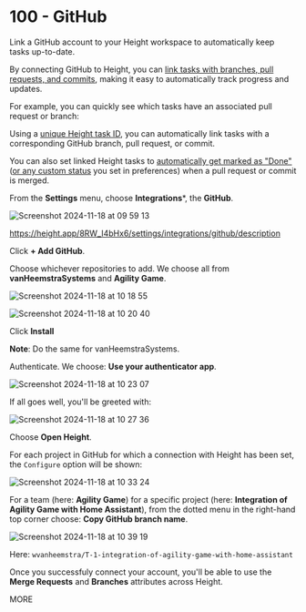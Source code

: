 # 100 - GitHub

Link a GitHub account to your Height workspace to automatically keep tasks up-to-date.

By connecting GitHub to Height, you can [link tasks with branches, pull requests, and commits](https://intercom.help/height/en/articles/3300579-link-tasks-to-github-gitlab-branches-pull-merge-requests-and-commits), making it easy to automatically track progress and updates. 

For example, you can quickly see which tasks have an associated pull request or branch:

Using a [unique Height task ID](https://intercom.help/height/en/articles/3580716-finding-and-showing-unique-task-ids), you can automatically link tasks with a corresponding GitHub branch, pull request, or commit. 

You can also set linked Height tasks to [automatically get marked as "Done"](https://intercom.help/height/en/articles/3299732-automatically-close-tasks-from-github-pull-requests-and-commits) ([or any custom status](https://intercom.help/height/en/articles/4136516-using-custom-statuses-in-your-github-and-gitlab-workflows) you set in preferences) when a pull request or commit is merged.

From the **Settings** menu, choose **Integrations***, the **GitHub**.

![Screenshot 2024-11-18 at 09 59 13](https://github.com/user-attachments/assets/ad5840a0-568c-49c1-abc4-7af0721bc46a)

https://height.app/8RW_I4bHx6/settings/integrations/github/description

Click **+ Add GitHub**.

Choose whichever repositories to add. We choose all from **vanHeemstraSystems** and **Agility Game**.

![Screenshot 2024-11-18 at 10 18 55](https://github.com/user-attachments/assets/3e7b6390-8fbd-45e5-b447-9c50d6b63e6f)

![Screenshot 2024-11-18 at 10 20 40](https://github.com/user-attachments/assets/866ded4f-a98b-4639-8458-7163b49c12c8)

Click **Install**

**Note**: Do the same for vanHeemstraSystems.

Authenticate. We choose: **Use your authenticator app**.

![Screenshot 2024-11-18 at 10 23 07](https://github.com/user-attachments/assets/279ca062-cad0-4a6e-b495-5e3242a4e046)

If all goes well, you'll be greeted with:

![Screenshot 2024-11-18 at 10 27 36](https://github.com/user-attachments/assets/5286d865-4dd9-4e45-993b-30373335fed9)

Choose **Open Height**.

For each project in GitHub for which a connection with Height has been set, the ```Configure``` option will be shown:

![Screenshot 2024-11-18 at 10 33 24](https://github.com/user-attachments/assets/154a5b39-0b46-4b41-8abc-d12fd5fa114c)

For a team (here: **Agility Game**) for a specific project (here: **Integration of Agility Game with Home Assistant**), from the dotted menu in the right-hand top corner choose:  **Copy GitHub branch name**.

![Screenshot 2024-11-18 at 10 39 19](https://github.com/user-attachments/assets/6e3b3217-014b-4682-9f3b-2828ceec9b66)

Here: ```wvanheemstra/T-1-integration-of-agility-game-with-home-assistant```

Once you successfuly connect your account, you'll be able to use the **Merge Requests** and **Branches** attributes across Height.


MORE
